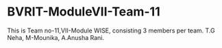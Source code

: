 # BVRIT-ModuleVII-Team-11

This is Team no-11,VII-Module WISE, consisting 3 members per team. T.G Neha, M-Mounika, A.Anusha Rani.
